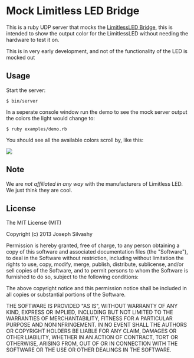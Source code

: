 Mock Limitless LED Bridge
=========================

This is a ruby UDP server that mocks the [LimitlessLED Bridge](http://www.limitlessled.com/), this is intended to show the output color for the LimitlessLED without needing the hardware to test it on.

This is in very early development, and not of the functionality of the LED is mocked out

## Usage

Start the server:

    $ bin/server

In a seperate console window run the demo to see the mock server output the colors the light would change to:

    $ ruby examples/demo.rb
    
You should see all the available colors scroll by, like this:

![](https://www.evernote.com/shard/s5/sh/8a0f9424-b8b8-448c-9fbb-946d91744d5b/6b88fa7df4d3c190e02c6a7a43bcb9d0/deep/0/example.jpg)

## Note

We are *not affiliated in any way* with the manufacturers of Limitless LED. We just think they are cool.

## License

The MIT License (MIT)

Copyright (c) 2013 Joseph Silvashy

Permission is hereby granted, free of charge, to any person obtaining a copy of
this software and associated documentation files (the "Software"), to deal in
the Software without restriction, including without limitation the rights to
use, copy, modify, merge, publish, distribute, sublicense, and/or sell copies of
the Software, and to permit persons to whom the Software is furnished to do so,
subject to the following conditions:

The above copyright notice and this permission notice shall be included in all
copies or substantial portions of the Software.

THE SOFTWARE IS PROVIDED "AS IS", WITHOUT WARRANTY OF ANY KIND, EXPRESS OR
IMPLIED, INCLUDING BUT NOT LIMITED TO THE WARRANTIES OF MERCHANTABILITY, FITNESS
FOR A PARTICULAR PURPOSE AND NONINFRINGEMENT. IN NO EVENT SHALL THE AUTHORS OR
COPYRIGHT HOLDERS BE LIABLE FOR ANY CLAIM, DAMAGES OR OTHER LIABILITY, WHETHER
IN AN ACTION OF CONTRACT, TORT OR OTHERWISE, ARISING FROM, OUT OF OR IN
CONNECTION WITH THE SOFTWARE OR THE USE OR OTHER DEALINGS IN THE SOFTWARE.
